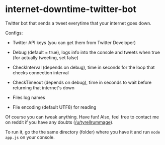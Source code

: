 # internet-downtime-twitter-bot
Twitter bot that sends a tweet everytime that your internet goes down.

Configs:

- Twitter API keys (you can get them from Twitter Developer)
- Debug (default = true), logs info into the console and tweets when true (for actually tweeting, set false)
- CheckInterval (depends on debug), time in seconds for the loop that checks connection interval
- CheckTimeout (depends on debug), time in seconds to wait before returning that internet's down

- Files log names
- File encoding (default UTF8) for reading

Of course you can tweak anything. Have fun!
Also, feel free to contact me on reddit if you have any doubts ([/u/tyrellrummage](https://www.reddit.com/u/tyrellrummage)).

To run it, go the the same directory (folder) where you have it and run `node app.js` on your console.
